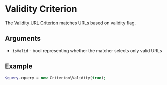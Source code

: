 # Validity Criterion

The [Validity URL Criterion](https://github.com/ezsystems/ezplatform-kernel/blob/v1.0.0/eZ/Publish/API/Repository/Values/URL/Query/Criterion/Validity.php) matches URLs based on validity flag.

## Arguments

- `isValid` - bool representing whether the matcher selects only valid URLs

## Example

```php
$query->query = new Criterion\Validity(true);
```
